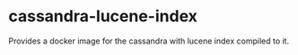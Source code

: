# cassandra-lucene-index

Provides a docker image for the cassandra with lucene index compiled to it.
